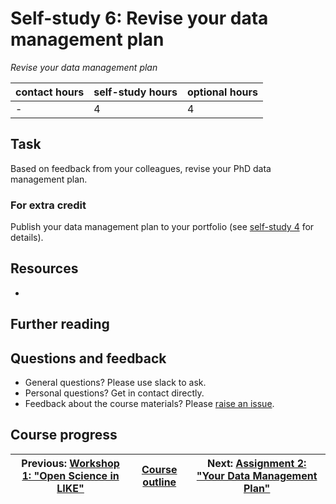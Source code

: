 # Self-study 6: Revise your data management plan
_*Revise your data management plan*_

| contact hours | self-study hours | optional hours |
|---|---|---|
| - | 4 | 4 |

## Task
Based on feedback from your colleagues, revise your PhD data management plan.

### For extra credit
Publish your data management plan to your portfolio (see [self-study 4](../08_selfstudy4/readme.md) for details).

## Resources
-

## Further reading

## Questions and feedback
- General questions? Please use slack to ask.
- Personal questions? Get in contact directly.
- Feedback about the course materials? Please [raise an issue](https://github.com/LIKE-ITN/OpenScienceTrainingCourse/issues).


## Course progress
| Previous: [Workshop 1: "Open Science in LIKE"](../12_workshop1/readme.md) | [Course outline](../readme.md#course-outline) | Next: [Assignment 2: "Your Data Management Plan"](../14_assignment2/readme.md) |
|---|---|---|
